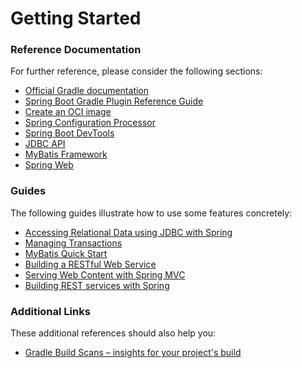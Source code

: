 # Getting Started

### Reference Documentation

For further reference, please consider the following sections:

* [Official Gradle documentation](https://docs.gradle.org)
* [Spring Boot Gradle Plugin Reference Guide](https://docs.spring.io/spring-boot/docs/3.2.7-SNAPSHOT/gradle-plugin/reference/html/)
* [Create an OCI image](https://docs.spring.io/spring-boot/docs/3.2.7-SNAPSHOT/gradle-plugin/reference/html/#build-image)
* [Spring Configuration Processor](https://docs.spring.io/spring-boot/docs/3.2.7-SNAPSHOT/reference/htmlsingle/index.html#appendix.configuration-metadata.annotation-processor)
* [Spring Boot DevTools](https://docs.spring.io/spring-boot/docs/3.2.7-SNAPSHOT/reference/htmlsingle/index.html#using.devtools)
* [JDBC API](https://docs.spring.io/spring-boot/docs/3.2.7-SNAPSHOT/reference/htmlsingle/index.html#data.sql)
* [MyBatis Framework](https://mybatis.org/spring-boot-starter/mybatis-spring-boot-autoconfigure/)
* [Spring Web](https://docs.spring.io/spring-boot/docs/3.2.7-SNAPSHOT/reference/htmlsingle/index.html#web)

### Guides

The following guides illustrate how to use some features concretely:

* [Accessing Relational Data using JDBC with Spring](https://spring.io/guides/gs/relational-data-access/)
* [Managing Transactions](https://spring.io/guides/gs/managing-transactions/)
* [MyBatis Quick Start](https://github.com/mybatis/spring-boot-starter/wiki/Quick-Start)
* [Building a RESTful Web Service](https://spring.io/guides/gs/rest-service/)
* [Serving Web Content with Spring MVC](https://spring.io/guides/gs/serving-web-content/)
* [Building REST services with Spring](https://spring.io/guides/tutorials/rest/)

### Additional Links

These additional references should also help you:

* [Gradle Build Scans – insights for your project's build](https://scans.gradle.com#gradle)

